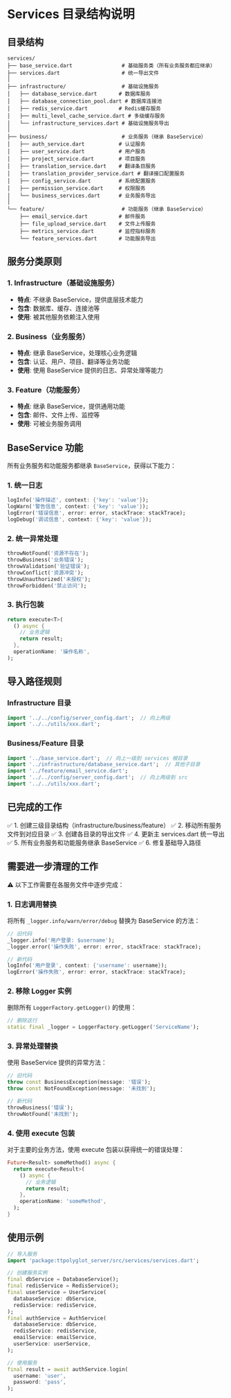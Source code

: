 # Services 目录结构说明

## 目录结构

```
services/
├── base_service.dart                # 基础服务类（所有业务服务都应继承）
├── services.dart                    # 统一导出文件
│
├── infrastructure/                  # 基础设施服务
│   ├── database_service.dart       # 数据库服务
│   ├── database_connection_pool.dart # 数据库连接池
│   ├── redis_service.dart          # Redis缓存服务
│   ├── multi_level_cache_service.dart # 多级缓存服务
│   └── infrastructure_services.dart # 基础设施服务导出
│
├── business/                        # 业务服务（继承 BaseService）
│   ├── auth_service.dart           # 认证服务
│   ├── user_service.dart           # 用户服务
│   ├── project_service.dart        # 项目服务
│   ├── translation_service.dart    # 翻译条目服务
│   ├── translation_provider_service.dart # 翻译接口配置服务
│   ├── config_service.dart         # 系统配置服务
│   ├── permission_service.dart     # 权限服务
│   └── business_services.dart      # 业务服务导出
│
└── feature/                         # 功能服务（继承 BaseService）
    ├── email_service.dart          # 邮件服务
    ├── file_upload_service.dart    # 文件上传服务
    ├── metrics_service.dart        # 监控指标服务
    └── feature_services.dart       # 功能服务导出
```

## 服务分类原则

### 1. Infrastructure（基础设施服务）
- **特点**: 不继承 BaseService，提供底层技术能力
- **包含**: 数据库、缓存、连接池等
- **使用**: 被其他服务依赖注入使用

### 2. Business（业务服务）
- **特点**: 继承 BaseService，处理核心业务逻辑
- **包含**: 认证、用户、项目、翻译等业务功能
- **使用**: 使用 BaseService 提供的日志、异常处理等能力

### 3. Feature（功能服务）
- **特点**: 继承 BaseService，提供通用功能
- **包含**: 邮件、文件上传、监控等
- **使用**: 可被业务服务调用

## BaseService 功能

所有业务服务和功能服务都继承 `BaseService`，获得以下能力：

### 1. 统一日志
```dart
logInfo('操作描述', context: {'key': 'value'});
logWarn('警告信息', context: {'key': 'value'});
logError('错误信息', error: error, stackTrace: stackTrace);
logDebug('调试信息', context: {'key': 'value'});
```

### 2. 统一异常处理
```dart
throwNotFound('资源不存在');
throwBusiness('业务错误');
throwValidation('验证错误');
throwConflict('资源冲突');
throwUnauthorized('未授权');
throwForbidden('禁止访问');
```

### 3. 执行包装
```dart
return execute<T>(
  () async {
    // 业务逻辑
    return result;
  },
  operationName: '操作名称',
);
```

## 导入路径规则

### Infrastructure 目录
```dart
import '../../config/server_config.dart';  // 向上两级
import '../../utils/xxx.dart';
```

### Business/Feature 目录
```dart
import '../base_service.dart';  // 向上一级到 services 根目录
import '../infrastructure/database_service.dart';  // 其他子目录
import '../feature/email_service.dart';
import '../../config/server_config.dart';  // 向上两级到 src
import '../../utils/xxx.dart';
```

## 已完成的工作

✅ 1. 创建三级目录结构（infrastructure/business/feature）
✅ 2. 移动所有服务文件到对应目录
✅ 3. 创建各目录的导出文件
✅ 4. 更新主 services.dart 统一导出
✅ 5. 所有业务服务和功能服务继承 BaseService
✅ 6. 修复基础导入路径

## 需要进一步清理的工作

⚠️ 以下工作需要在各服务文件中逐步完成：

### 1. 日志调用替换
将所有 `_logger.info/warn/error/debug` 替换为 BaseService 的方法：
```dart
// 旧代码
_logger.info('用户登录: $username');
_logger.error('操作失败', error: error, stackTrace: stackTrace);

// 新代码
logInfo('用户登录', context: {'username': username});
logError('操作失败', error: error, stackTrace: stackTrace);
```

### 2. 移除 Logger 实例
删除所有 `LoggerFactory.getLogger()` 的使用：
```dart
// 删除这行
static final _logger = LoggerFactory.getLogger('ServiceName');
```

### 3. 异常处理替换
使用 BaseService 提供的异常方法：
```dart
// 旧代码
throw const BusinessException(message: '错误');
throw const NotFoundException(message: '未找到');

// 新代码  
throwBusiness('错误');
throwNotFound('未找到');
```

### 4. 使用 execute 包装
对于主要的业务方法，使用 execute 包装以获得统一的错误处理：
```dart
Future<Result> someMethod() async {
  return execute<Result>(
    () async {
      // 业务逻辑
      return result;
    },
    operationName: 'someMethod',
  );
}
```

## 使用示例

```dart
// 导入服务
import 'package:ttpolyglot_server/src/services/services.dart';

// 创建服务实例
final dbService = DatabaseService();
final redisService = RedisService();
final userService = UserService(
  databaseService: dbService,
  redisService: redisService,
);
final authService = AuthService(
  databaseService: dbService,
  redisService: redisService,
  emailService: emailService,
  userService: userService,
);

// 使用服务
final result = await authService.login(
  username: 'user',
  password: 'pass',
);
```

